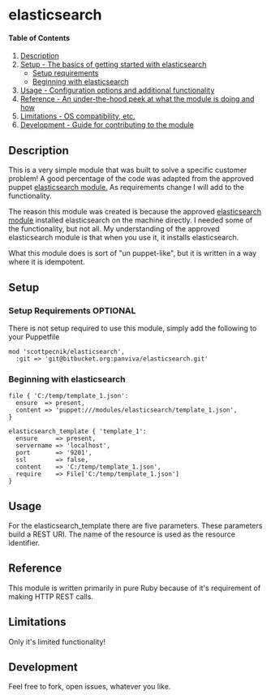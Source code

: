 # elasticsearch

#### Table of Contents

1. [Description](#description)
1. [Setup - The basics of getting started with elasticsearch](#setup)
    * [Setup requirements](#setup-requirements)
    * [Beginning with elasticsearch](#beginning-with-elasticsearch)
1. [Usage - Configuration options and additional functionality](#usage)
1. [Reference - An under-the-hood peek at what the module is doing and how](#reference)
1. [Limitations - OS compatibility, etc.](#limitations)
1. [Development - Guide for contributing to the module](#development)

## Description

This is a very simple module that was built to solve a specific customer problem!
A good percentage of the code was adapted from the approved puppet [elasticsearch
module.](https://github.com/elastic/puppet-elasticsearch/)  As requirements
change I will add to the functionality.

The reason this module was created is because the approved [elasticsearch
module](https://github.com/elastic/puppet-elasticsearch/) installed elasticsearch
on the machine directly.  I needed some of the functionality, but not all.
My understanding of the approved elasticsearch module is that when you use it,
it installs elasticsearch.

What this module does is sort of "un puppet-like", but it is written in a way
where it is idempotent.

## Setup

### Setup Requirements **OPTIONAL**

There is not setup required to use this module, simply add the following to your Puppetfile

```
mod 'scottpecnik/elasticsearch',
  :git => 'git@bitbucket.org:panviva/elasticsearch.git'
```

### Beginning with elasticsearch

```
file { 'C:/temp/template_1.json':
  ensure  => present,
  content => 'puppet:///modules/elasticsearch/template_1.json',
}

elasticsearch_template { 'template_1':
  ensure     => present,
  servername => 'localhost',
  port       => '9201',
  ssl        => false,
  content    => 'C:/temp/template_1.json',
  require    => File['C:/temp/template_1.json']
}
```

## Usage

For the elasticsearch_template there are five parameters.  These parameters
build a REST URI.  The name of the resource is used as the resource identifier.

## Reference

This module is written primarily in pure Ruby because of it's requirement of
making HTTP REST calls.

## Limitations

Only it's limited functionality!

## Development

Feel free to fork, open issues, whatever you like.
